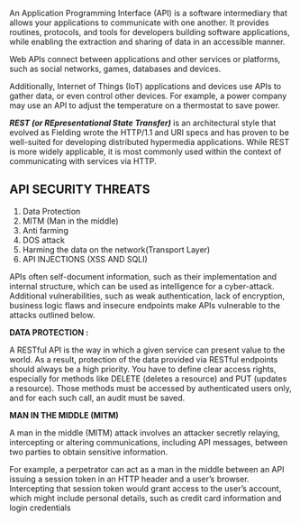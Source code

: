 An Application Programming Interface (API) is a software intermediary that allows your applications to communicate with one another. It provides routines, protocols, and tools for developers building software applications, while enabling the extraction and sharing of data in an accessible manner.

Web APIs connect between applications and other services or platforms, such as social networks, games, databases and devices.

Additionally, Internet of Things (IoT) applications and devices use APIs to gather data, or even control other devices. For example, a power company may use an API to adjust the temperature on a thermostat to save power.


***REST (or REpresentational State Transfer)*** is an architectural style that evolved as Fielding wrote the HTTP/1.1 and URI specs and has proven to be well-suited for developing distributed hypermedia applications. While REST is more widely applicable, it is most commonly used within the context of communicating with services via HTTP.  


## API SECURITY THREATS

1) Data Protection
3) MITM (Man in the middle)
4) Anti farming 
5) DOS attack 
6) Harming the data on the network(Transport Layer) 
7) API INJECTIONS (XSS AND SQLI) 

APIs often self-document information, such as their implementation and internal structure, which can be used as intelligence for a cyber-attack. Additional vulnerabilities, such as weak authentication, lack of encryption, business logic flaws and insecure endpoints make APIs vulnerable to the attacks outlined below.

**DATA PROTECTION :** 

A RESTful API is the way in which a given service can present value to the world. As a result, protection of the data provided via RESTful endpoints should always be a high priority. You have to define clear access rights, especially for methods like DELETE (deletes a resource) and PUT (updates a resource). Those methods must be accessed by authenticated users only, and for each such call, an audit must be saved.


**MAN IN THE MIDDLE (MITM)**

A man in the middle (MITM) attack involves an attacker secretly relaying, intercepting or altering communications, including API messages, between two parties to obtain sensitive information.

For example, a perpetrator can act as a man in the middle between an API issuing a session token in an HTTP header and a user’s browser. Intercepting that session token would grant access to the user’s account, which might include personal details, such as credit card information and login credentials




